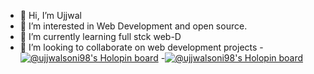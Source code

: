 - 👋 Hi, I’m Ujjwal
- 👀 I’m interested in Web Development and open source.
- 🌱 I’m currently learning full stck web-D
- 💞️ I’m looking to collaborate on web development projects
-[![@ujjwalsoni98's Holopin board](https://holopin.me/ujjwalsoni98)](https://holopin.io/@ujjwalsoni98)
-[![@ujjwalsoni98's Holopin board](https://holopin.me/ujjwalsoni98)](https://holopin.io/@ujjwalsoni98)
<!---
Ujjwal-soni98/Ujjwal-soni98 is a ✨ special ✨ repository because its `README.md` (this file) appears on your GitHub profile.
You can click the Preview link to take a look at your changes.
--->
